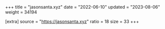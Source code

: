 +++
title = "jasonsanta.xyz"
date = "2022-06-10"
updated = "2023-08-06"
weight = 34194

[extra]
source = "https://jasonsanta.xyz"
ratio = 18
size = 33
+++
